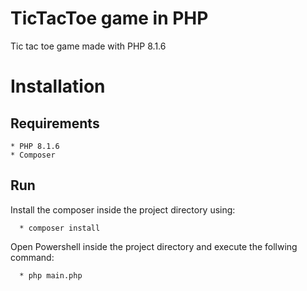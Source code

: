 # TicTacToe game in PHP

Tic tac toe game made with PHP 8.1.6

# Installation
 ## Requirements
    * PHP 8.1.6
    * Composer
 ## Run
 Install the composer inside the project directory using:
      
      * composer install
 Open Powershell inside the project directory and execute the follwing command:
 
      * php main.php

